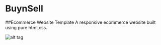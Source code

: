 # BuynSell
##Ecommerce Website Template
A responsive ecommerce website built using pure html,css.

![alt tag]()

